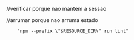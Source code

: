 //verificar porque nao mantem a sessao

//arrumar porque nao arruma estado

        "npm --prefix \"$RESOURCE_DIR\" run lint"
